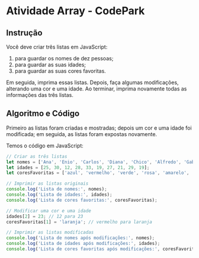 # Atividade Array - CodePark

## Instrução
Você deve criar três listas em JavaScript:

1. para guardar os nomes de dez pessoas;
2. para guardar as suas idades;
3. para guardar as suas cores favoritas.

Em seguida, imprima essas listas. Depois, faça algumas modificações, alterando uma cor e uma idade. Ao terminar, imprima novamente todas as informações das três listas.

## Algoritmo e Código
Primeiro as listas foram criadas e mostradas; depois um cor e uma idade foi modificada; em seguida, as listas foram expostas novamente.

Temos o código em JavaScript:
```js
// Criar as três listas
let nomes = ['Ana', 'Enio', 'Carlos', 'Diana', 'Chico', 'Alfredo', 'Gabriel', 'Pedro', 'Artur', 'João'];
let idades = [25, 30, 12, 28, 33, 19, 27, 21, 29, 19];
let coresFavoritas = ['azul', 'vermelho', 'verde', 'rosa', 'amarelo', 'preto', 'laranja', 'preto', 'branco', 'cinza'];

// Imprimir as listas originais
console.log('Lista de nomes:', nomes);
console.log('Lista de idades:', idades);
console.log('Lista de cores favoritas:', coresFavoritas);

// Modificar uma cor e uma idade
idades[2] = 23; // 12 para 23
coresFavoritas[1] = 'laranja'; // vermelho para laranja

// Imprimir as listas modificadas
console.log('Lista de nomes após modificações:', nomes);
console.log('Lista de idades após modificações:', idades);
console.log('Lista de cores favoritas após modificações:', coresFavoritas);
```
